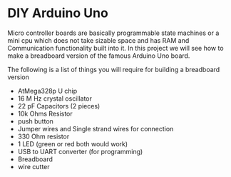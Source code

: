# DIY Arduino Uno 

Micro controller boards are basically programmable state machines or a mini cpu 
which does not take sizable space and has RAM and Communication functionality 
built into it. In this project we will see how to make a breadboard version 
of the famous Arduino Uno board.

The following is a list of things you will require for building a breadboard version 

- AtMega328p U chip 
- 16 M Hz crystal oscillator 
- 22 pF Capacitors (2 pieces)
- 10k Ohms Resistor 
- push button 
- Jumper wires and Single strand wires for connection 
- 330 Ohm resistor 
- 1 LED (green or red both would work)
- USB to UART converter (for programming)
- Breadboard 
- wire cutter 


